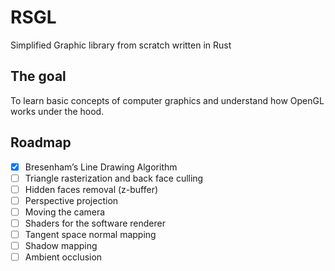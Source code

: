 # RSGL

Simplified Graphic library from scratch written in Rust
## The goal

To learn basic concepts of computer graphics and understand how OpenGL works under the hood.

## Roadmap
- [X] Bresenham’s Line Drawing Algorithm
- [ ] Triangle rasterization and back face culling
- [ ] Hidden faces removal (z-buffer)
- [ ] Perspective projection
- [ ] Moving the camera
- [ ] Shaders for the software renderer
- [ ] Tangent space normal mapping
- [ ] Shadow mapping
- [ ] Ambient occlusion

